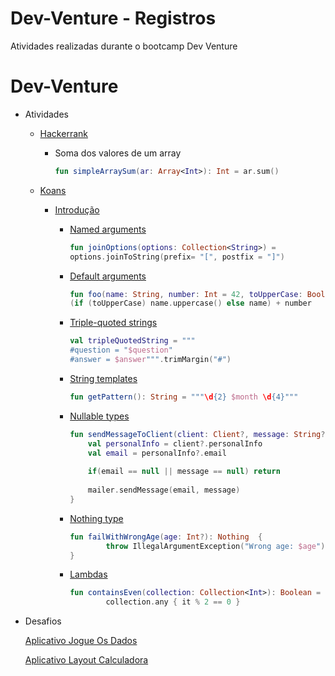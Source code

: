 # Dev-Venture - Registros

Atividades realizadas durante o bootcamp Dev Venture


# Dev-Venture

- Atividades
    - [Hackerrank](https://www.hackerrank.com/challenges/simple-array-sum)
        - Soma dos valores de um array

            ```kotlin
            fun simpleArraySum(ar: Array<Int>): Int = ar.sum()
            ```

    - [Koans](https://play.kotlinlang.org/koans/)
        - [Introdução](https://play.kotlinlang.org/koans/Introduction)
            - [Named arguments](https://play.kotlinlang.org/koans/Introduction/Named%20arguments/Task.kt)

                ```kotlin
                fun joinOptions(options: Collection<String>) =
                options.joinToString(prefix= "[", postfix = "]")
                ```

            - [Default arguments](https://play.kotlinlang.org/koans/Introduction/Default%20arguments/Task.kt)

                ```kotlin
                fun foo(name: String, number: Int = 42, toUpperCase: Boolean = false) =
                (if (toUpperCase) name.uppercase() else name) + number
                ```

            - [Triple-quoted strings](https://play.kotlinlang.org/koans/Introduction/Triple-quoted%20strings/Task.kt)

                ```kotlin
                val tripleQuotedString = """
                #question = "$question"
                #answer = $answer""".trimMargin("#")
                ```

            - [String templates](https://play.kotlinlang.org/koans/Introduction/String%20templates/Task.kt)

                ```kotlin
                fun getPattern(): String = """\d{2} $month \d{4}"""
                ```

            - [Nullable types](https://play.kotlinlang.org/koans/Introduction/Nullable%20types/Task.kt)

                ```kotlin
                fun sendMessageToClient(client: Client?, message: String?, mailer: Mailer) {
                    val personalInfo = client?.personalInfo
                    val email = personalInfo?.email
                   
                    if(email == null || message == null) return
                    
                    mailer.sendMessage(email, message)
                }
                ```

            - [Nothing type](https://play.kotlinlang.org/koans/Introduction/Nothing%20type/Task.kt)

                ```kotlin
                fun failWithWrongAge(age: Int?): Nothing  {
                		throw IllegalArgumentException("Wrong age: $age")
                }
                ```

            - [Lambdas](https://play.kotlinlang.org/koans/Introduction/Lambdas/Task.kt)

                ```kotlin
                fun containsEven(collection: Collection<Int>): Boolean =
                        collection.any { it % 2 == 0 }
                ```

- Desafios

    [Aplicativo Jogue Os Dados](https://github.com/fwtrodrigo/jogar_dados)

    [Aplicativo Layout Calculadora](https://github.com/fwtrodrigo/dev-venture-calc-layout)
